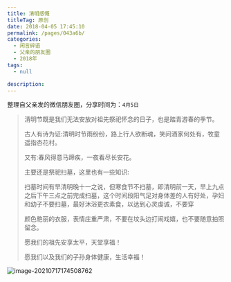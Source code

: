 ```yaml
---
title: 清明感慨
titleTag: 原创
date: 2018-04-05 17:45:10
permalink: /pages/043a6b/
categories: 
  - 闲言碎语
  - 父亲的朋友圈
  - 2018年
tags: 
  - null

description: 
---
```

整理自父亲发的微信朋友圈，分享时间为：`4月5日`

> 清明节既是我们无法安放对祖先祭祀怀念的日子，也是踏青游春的季节。
>
> 古人有诗为证:清明时节雨纷纷，路上行人欲断魂，笑问酒家何处有，牧童遥指杏花村。
>
> 又有:春风得意马蹄疾，一夜看尽长安花。
>
> 主要还是祭祀扫墓，这里也有一些知识:
>
> 扫墓时间有早清明晚十一之说，但寒食节不扫墓，即清明前一天，早上九点之后下午三点之前完成扫墓，这个时间段阳气足对身体差的人有好处，孕妇和幼子不要扫墓，最好沐浴更衣素食，以达到心灵虔诚，不要穿
>
> 颜色艳丽的衣服，表情庄重严肃，不要在坟头边打闹戏嬉，也不要随意拍照留念。
>
> 愿我们的祖先安享太平，天堂享福！
>
> 愿我们以及我们的子孙身体健康，生活幸福！

![image-20210717174508762](http://t.eryajf.net/imgs/2021/09/55ade673e6fcc2db.jpg)